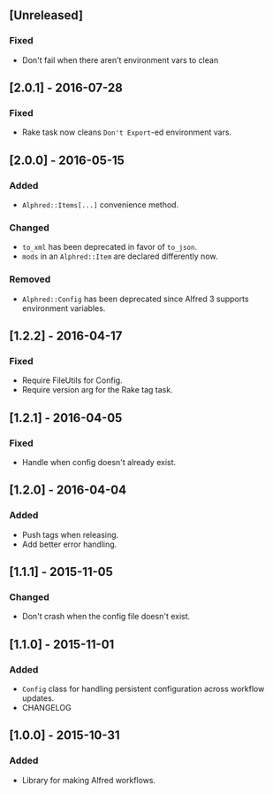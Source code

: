 ## [Unreleased]
### Fixed
- Don't fail when there aren't environment vars to clean

## [2.0.1] - 2016-07-28
### Fixed
- Rake task now cleans `Don't Export`-ed environment vars.

## [2.0.0] - 2016-05-15
### Added
- `Alphred::Items[...]` convenience method.

### Changed
- `to_xml` has been deprecated in favor of `to_json`.
- `mods` in an `Alphred::Item` are declared differently now.

### Removed
- `Alphred::Config` has been deprecated since Alfred 3 supports environment
variables.

## [1.2.2] - 2016-04-17
### Fixed
- Require FileUtils for Config.
- Require version arg for the Rake tag task.

## [1.2.1] - 2016-04-05
### Fixed
- Handle when config doesn't already exist.

## [1.2.0] - 2016-04-04
### Added
- Push tags when releasing.
- Add better error handling.

## [1.1.1] - 2015-11-05
### Changed
- Don't crash when the config file doesn't exist.

## [1.1.0] - 2015-11-01
### Added
- `Config` class for handling persistent configuration across workflow updates.
- CHANGELOG

## [1.0.0] - 2015-10-31
### Added
- Library for making Alfred workflows.
